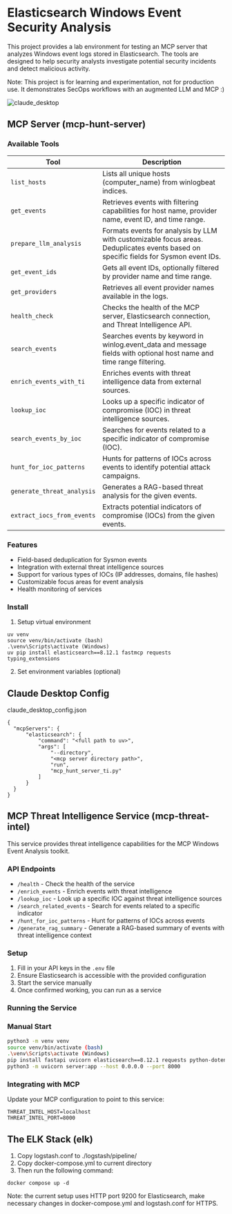 # Elasticsearch Windows Event Security Analysis

This project provides a lab environment for testing an MCP server that analyzes Windows event logs stored in Elasticsearch. The tools are designed to help security analysts investigate potential security incidents and detect malicious activity.

Note: This project is for learning and experimentation, not for production use. It demonstrates SecOps workflows with an augmented LLM and MCP :) 

![claude_desktop](https://github.com/user-attachments/assets/07dc0819-e07a-4958-966d-624a0650a547)

## MCP Server (mcp-hunt-server)

### Available Tools

| Tool | Description |
|------|-------------|
| `list_hosts` | Lists all unique hosts (computer_name) from winlogbeat indices. |
| `get_events` | Retrieves events with filtering capabilities for host name, provider name, event ID, and time range. |
| `prepare_llm_analysis` | Formats events for analysis by LLM with customizable focus areas. Deduplicates events based on specific fields for Sysmon event IDs. |
| `get_event_ids` | Gets all event IDs, optionally filtered by provider name and time range. |
| `get_providers` | Retrieves all event provider names available in the logs. |
| `health_check` | Checks the health of the MCP server, Elasticsearch connection, and Threat Intelligence API. |
| `search_events` | Searches events by keyword in winlog.event_data and message fields with optional host name and time range filtering. |
| `enrich_events_with_ti` | Enriches events with threat intelligence data from external sources. |
| `lookup_ioc` | Looks up a specific indicator of compromise (IOC) in threat intelligence sources. |
| `search_events_by_ioc` | Searches for events related to a specific indicator of compromise (IOC). |
| `hunt_for_ioc_patterns` | Hunts for patterns of IOCs across events to identify potential attack campaigns. |
| `generate_threat_analysis` | Generates a RAG-based threat analysis for the given events. |
| `extract_iocs_from_events` | Extracts potential indicators of compromise (IOCs) from the given events. |

### Features

- Field-based deduplication for Sysmon events
- Integration with external threat intelligence sources
- Support for various types of IOCs (IP addresses, domains, file hashes)
- Customizable focus areas for event analysis
- Health monitoring of services

### Install

1. Setup virtual environment
```
uv venv
source venv/bin/activate (bash)
.\venv\Scripts\activate (Windows)
uv pip install elasticsearch==8.12.1 fastmcp requests typing_extensions
```
2.  Set environment variables (optional)

## Claude Desktop Config
claude_desktop_config.json
```
{
  "mcpServers": {
      "elasticsearch": {
          "command": "<full path to uv>",
          "args": [
              "--directory",
              "<mcp server directory path>",
              "run",
              "mcp_hunt_server_ti.py"
          ]
      }
  }
}
```


## MCP Threat Intelligence Service (mcp-threat-intel)

This service provides threat intelligence capabilities for the MCP Windows Event Analysis toolkit.

### API Endpoints

- `/health` - Check the health of the service
- `/enrich_events` - Enrich events with threat intelligence
- `/lookup_ioc` - Look up a specific IOC against threat intelligence sources
- `/search_related_events` - Search for events related to a specific indicator
- `/hunt_for_ioc_patterns` - Hunt for patterns of IOCs across events
- `/generate_rag_summary` - Generate a RAG-based summary of events with threat intelligence context

### Setup

1. Fill in your API keys in the `.env` file
2. Ensure Elasticsearch is accessible with the provided configuration
3. Start the service manually
4. Once confirmed working, you can run as a service

### Running the Service

### Manual Start

```bash
python3 -m venv venv
source venv/bin/activate (bash)
.\venv\Scripts\activate (Windows)
pip install fastapi uvicorn elasticsearch==8.12.1 requests python-dotenv
python3 -m uvicorn server:app --host 0.0.0.0 --port 8000
```

### Integrating with MCP

Update your MCP configuration to point to this service:

```
THREAT_INTEL_HOST=localhost
THREAT_INTEL_PORT=8000
```

## The ELK Stack (elk)

1. Copy logstash.conf to ./logstash/pipeline/
2. Copy docker-compose.yml to current directory
3. Then run the following command:
```
docker compose up -d
```

Note: the current setup uses HTTP port 9200 for Elasticsearch, make necessary changes in docker-compose.yml and logstash.conf for HTTPS.
